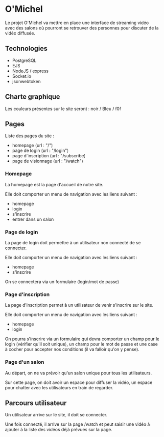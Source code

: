 # O'Michel

Le projet O'Michel va mettre en place une interface de streaming vidéo avec des salons où pourront se retrouver des personnes pour discuter de la vidéo diffusée.

## Technologies

- PostgreSQL
- EJS
- NodeJS / express
- Socket.io
- jsonwebtoken

## Charte graphique

Les couleurs présentes sur le site seront : noir / Bleu / f0f

## Pages

Liste des pages du site :

- homepage (url : "/")
- page de login (url : "/login")
- page d'inscription (url : "/subscribe)
- page de visionnage (url : "/watch")

### Homepage

La homepage est la page d'accueil de notre site.

Elle doit comporter un menu de navigation avec les liens suivant :

- homepage
- login
- s'inscrire
- entrer dans un salon

### Page de login

La page de login doit permettre à un utilisateur non connecté de se connecter.

Elle doit comporter un menu de navigation avec les liens suivant :

- homepage
- s'inscrire

On se connectera via un formulaire (login/mot de passe)

### Page d'inscription

La page d'inscription permet à un utilisateur de venir s'inscrire sur le site.

Elle doit comporter un menu de navigation avec les liens suivant :

- homepage
- login

On pourra s'inscrire via un formulaire qui devra comporter un champ pour le login (vérifier qu'il soit unique), un champ pour le mot de passe et une case à cocher pour accepter nos conditions (il va falloir qu'on y pense).

### Page d'un salon

Au départ, on ne va prévoir qu'un salon unique pour tous les utilisateurs.

Sur cette page, on doit avoir un espace pour diffuser la vidéo, un espace pour chatter avec les utilisateurs en train de regarder.

## Parcours utilisateur

Un utilisateur arrive sur le site, il doit se connecter.

Une fois connecté, il arrive sur la page /watch et peut saisir une vidéo à ajouter à la liste des vidéos déjà prévues sur la page.